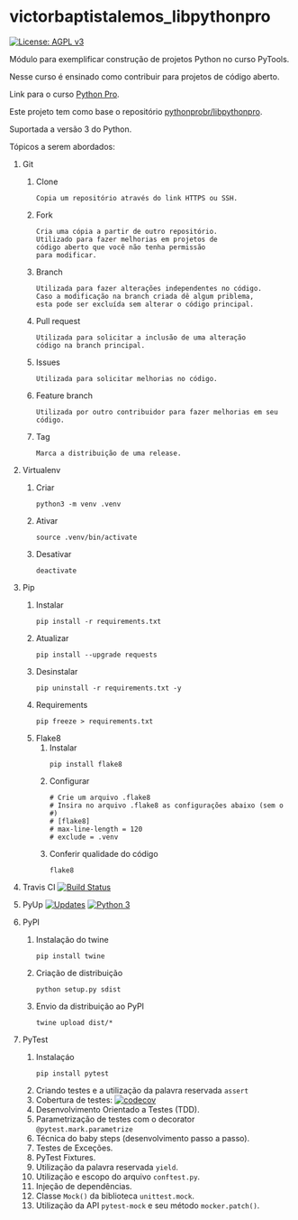# victorbaptistalemos_libpythonpro

[![License: AGPL v3](https://img.shields.io/badge/License-AGPL%20v3-blue.svg)](https://www.gnu.org/licenses/agpl-3.0)

Módulo para exemplificar construção de projetos Python no curso PyTools.

Nesse curso é ensinado como contribuir para projetos de código aberto.

Link para o curso [Python Pro](https://www.python.pro.br).

Este projeto tem como base o repositório [pythonprobr/libpythonpro](https://www.github.com/pythonprobr/libpythonpro).

Suportada a versão 3 do Python.

Tópicos a serem abordados:

1. Git
   1. Clone
      ```
      Copia um repositório através do link HTTPS ou SSH.
      ```
   2. Fork
      ```
      Cria uma cópia a partir de outro repositório.
      Utilizado para fazer melhorias em projetos de
      código aberto que você não tenha permissão
      para modificar. 
      ```
   3. Branch
      ```
      Utilizada para fazer alterações independentes no código.
      Caso a modificação na branch criada dê algum priblema,
      esta pode ser excluída sem alterar o código principal.
      ```
   4. Pull request
      ```
      Utilizada para solicitar a inclusão de uma alteração
      código na branch principal.
      ```
   5. Issues
      ```
      Utilizada para solicitar melhorias no código.
      ```
   6. Feature branch
      ```
      Utilizada por outro contribuidor para fazer melhorias em seu código.
      ```
   7. Tag
      ```
      Marca a distribuição de uma release.
      ```

   
2. Virtualenv
   1. Criar
      ```console
      python3 -m venv .venv
      ```
   2. Ativar
      ```console
      source .venv/bin/activate
      ```
   3. Desativar
      ```console
      deactivate
      ```


3. Pip
   1. Instalar
      ```console
      pip install -r requirements.txt
      ```
   2. Atualizar
      ```console
      pip install --upgrade requests
      ```
   3. Desinstalar
      ```console
      pip uninstall -r requirements.txt -y
      ```
   4. Requirements
      ```console
      pip freeze > requirements.txt
      ```
   5. Flake8
      1. Instalar
         ```console
         pip install flake8
         ```
      2. Configurar 
         ```console
         # Crie um arquivo .flake8
         # Insira no arquivo .flake8 as configurações abaixo (sem o #)
         # [flake8]
         # max-line-length = 120
         # exclude = .venv
         ```
      3. Conferir qualidade do código
         ```console
         flake8
         ```
4. Travis CI
   [![Build Status](https://www.travis-ci.com/victorbaptistalemos/libpythonpro.svg?branch=main)](https://www.travis-ci.com/victorbaptistalemos/libpythonpro)
   

5. PyUp 
   [![Updates](https://pyup.io/repos/github/victorbaptistalemos/libpythonpro/shield.svg)](https://pyup.io/repos/github/victorbaptistalemos/libpythonpro/)
   [![Python 3](https://pyup.io/repos/github/victorbaptistalemos/libpythonpro/python-3-shield.svg)](https://pyup.io/repos/github/victorbaptistalemos/libpythonpro/)


6. PyPI
   1. Instalação do twine
      ```console
      pip install twine
      ```
   2. Criação de distribuição
      ```console
      python setup.py sdist
      ```
   3. Envio da distribuição ao PyPI
      ```console
      twine upload dist/*
      ```


7. PyTest
   1. Instalaçáo
      ```console
      pip install pytest
      ```
   2. Criando testes e a utilização da palavra reservada `assert`
   3. Cobertura de testes: [![codecov](https://codecov.io/gh/victorbaptistalemos/libpythonpro/branch/main/graph/badge.svg?token=5YMELE1KML)](https://codecov.io/gh/victorbaptistalemos/libpythonpro)
   4. Desenvolvimento Orientado a Testes (TDD).
   5. Parametrização de testes com o decorator `@pytest.mark.parametrize`
   6. Técnica do baby steps (desenvolvimento passo a passo).
   7. Testes de Exceções.
   8. PyTest Fixtures.
   9. Utilização da palavra reservada `yield`.
   10. Utilização e escopo do arquivo `conftest.py`.
   11. Injeção de dependências.
   12. Classe `Mock()` da biblioteca `unittest.mock`.
   13. Utilização da API `pytest-mock` e seu método `mocker.patch()`.

